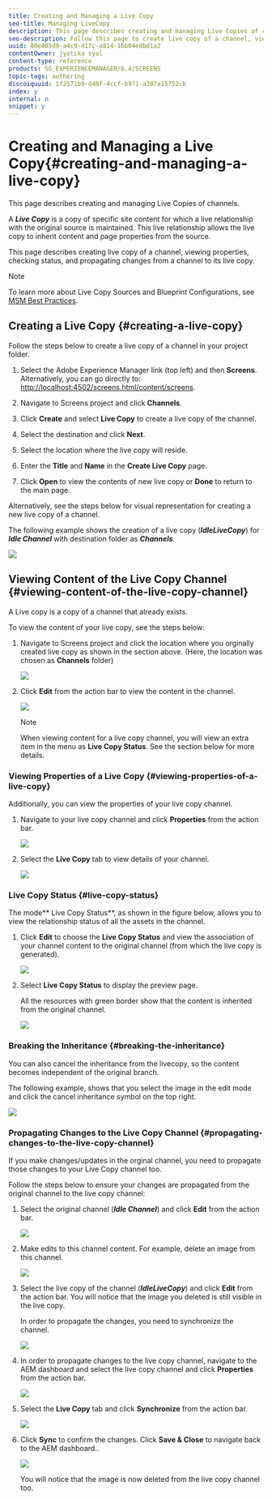 ```yaml
---
title: Creating and Managing a Live Copy
seo-title: Managing LiveCopy
description: This page describes creating and managing Live Copies of channels.
seo-description: Follow this page to create live copy of a channel, view properties, check status, and propagate changes from a channel to its live copy.
uuid: 80e405d9-a4c9-417c-a814-16b04edbd1a2
contentOwner: jyotika syal
content-type: reference
products: SG_EXPERIENCEMANAGER/6.4/SCREENS
topic-tags: authoring
discoiquuid: 1f2571b9-d48f-4ccf-b971-a387a15752cb
index: y
internal: n
snippet: y
---
```


# Creating and Managing a Live Copy{#creating-and-managing-a-live-copy}

This page describes creating and managing Live Copies of channels.

A ***Live Copy*** is a copy of specific site content for which a live relationship with the original source is maintained. This live relationship allows the live copy to inherit content and page properties from the source.

This page describes creating live copy of a channel, viewing properties, checking status, and propagating changes from a channel to its live copy.

>[!NOTE]
>
>To learn more about Live Copy Sources and Blueprint Configurations, see [MSM Best Practices](../../sites/administering/using/msm-best-practices.md). [](../../sites/administering/using/msm-best-practices.md)

## Creating a Live Copy {#creating-a-live-copy}

Follow the steps below to create a live copy of a channel in your project folder.

1. Select the Adobe Experience Manager link (top left) and then **Screens**. Alternatively, you can ﻿go directly to: [http://localhost:4502/screens.html/content/screens](http://localhost:4502/screens.html/content/screens).

1. Navigate to Screens project and click **Channels**. 
1. Click **Create** and select **Live Copy** to create a live copy of the channel.

1. Select the destination and click **Next**.
1. Select the location where the live copy will reside.
1. Enter the **Title** and **Name** in the **Create Live Copy** page.

1. Click **Open** to view the contents of new live copy or **Done** to return to the main page.

Alternatively, see the steps below for visual representation for creating a new live copy of a channel.

The following example shows the creation of a live copy (***IdleLiveCopy***) for ***Idle Channel*** with destination folder as ***Channels***.

![](assets/chlimage_1-2.gif)

## Viewing Content of the Live Copy Channel {#viewing-content-of-the-live-copy-channel}

A Live copy is a copy of a channel that already exists.

To view the content of your live copy, see the steps below:

1. Navigate to Screens project and click the location where you orginally created live copy as shown in the section above. (Here, the location was chosen as **Channels** folder)

   ![](assets/chlimage_1-18.png)

1. Click **Edit** from the action bar to view the content in the channel.

   ![](assets/chlimage_1-19.png)

   >[!NOTE]
   >
   >When viewing content for a live copy channel, you will view an extra item in the menu as **Live Copy Status**. See the section below for more details.

### Viewing Properties of a Live Copy {#viewing-properties-of-a-live-copy}

Additionally, you can view the properties of your live copy channel.

1. Navigate to your live copy channel and click **Properties** from the action bar.

   ![](assets/chlimage_1-20.png)

1. Select the **Live Copy** tab to view details of your channel.

   ![](assets/chlimage_1-21.png)

### Live Copy Status {#live-copy-status}

The mode** Live Copy Status**, as shown in the figure below, allows you to view the relationship status of all the assets in the channel.

1. Click **Edit** to choose the **Live Copy Status** and view the association of your channel content to the original channel (from which the live copy is generated).

   ![](assets/chlimage_1-22.png)

1. Select **Live Copy Status** to display the preview page.

   All the resources with green border show that the content is inherited from the original channel.

   ![](assets/chlimage_1-23.png)

### Breaking the Inheritance {#breaking-the-inheritance}

You can also cancel the inheritance from the livecopy, so the content becomes independent of the original branch.

The following example, shows that you select the image in the edit mode and click the cancel inheritance symbol on the top right.

![](assets/chlimage_1-24.png)

### Propagating Changes to the Live Copy Channel {#propagating-changes-to-the-live-copy-channel}

If you make changes/updates in the orginal channel, you need to propagate those changes to your Live Copy channel too.

Follow the steps below to ensure your changes are propagated from the original channel to the live copy channel:

1. Select the original channel (***Idle Channel***) and click **Edit** from the action bar.

   ![](assets/chlimage_1-25.png)

1. Make edits to this channel content. For example, delete an image from this channel.

   ![](assets/chlimage_1-26.png)

1. Select the live copy of the channel (***IdleLiveCopy***) and click **Edit** from the action bar. You will notice that the image you deleted is still visible in the live copy.

   In order to propagate the changes, you need to synchronize the channel.

   ![](assets/chlimage_1-27.png)

1. In order to propagate changes to the live copy channel, navigate to the AEM dashboard and select the live copy channel and click **Properties** from the action bar.

   ![](assets/chlimage_1-28.png)

1. Select the **Live Copy** tab and click **Synchronize** from the action bar.

   ![](assets/chlimage_1-29.png)

1. Click **Sync** to confirm the changes. Click **Save & Close** to navigate back to the AEM dashboard..

   ![](assets/chlimage_1-30.png)

   You will notice that the image is now deleted from the live copy channel too.


